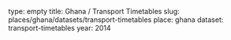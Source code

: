 type: empty
title: Ghana / Transport Timetables
slug: places/ghana/datasets/transport-timetables
place: ghana
dataset: transport-timetables
year: 2014
